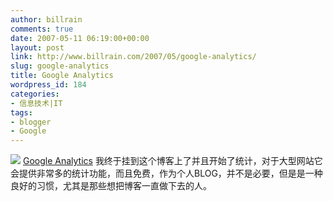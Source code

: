 ```yaml
---
author: billrain
comments: true
date: 2007-05-11 06:19:00+00:00
layout: post
link: http://www.billrain.com/2007/05/google-analytics/
slug: google-analytics
title: Google Analytics
wordpress_id: 184
categories:
- 信息技术|IT
tags:
- blogger
- Google
---
```


[![](http://bp0.blogger.com/_lAHIYwHGO4A/RkQMjHeS78I/AAAAAAAABWY/lF1wmxcZ5sM/s320/%7B1B269AEF-FE85-45D5-A902-F122C9A77A47%7D.JPG)](http://bp0.blogger.com/_lAHIYwHGO4A/RkQMjHeS78I/AAAAAAAABWY/lF1wmxcZ5sM/s1600-h/%7B1B269AEF-FE85-45D5-A902-F122C9A77A47%7D.JPG)
[Google Analytics](http://www.google.com/analytics/zh-CN/index.html) 我终于挂到这个博客上了并且开始了统计，对于大型网站它会提供非常多的统计功能，而且免费，作为个人BLOG，并不是必要，但是是一种良好的习惯，尤其是那些想把博客一直做下去的人。
